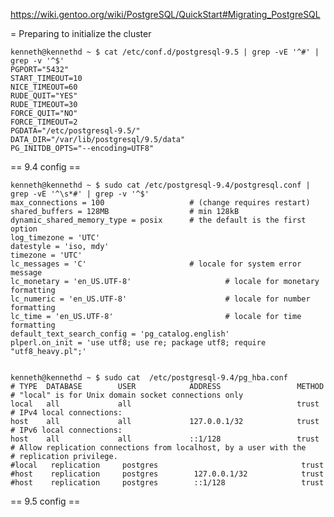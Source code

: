 
https://wiki.gentoo.org/wiki/PostgreSQL/QuickStart#Migrating_PostgreSQL

= Preparing to initialize the cluster

	kenneth@kennethd ~ $ cat /etc/conf.d/postgresql-9.5 | grep -vE '^#' | grep -v '^$'
	PGPORT="5432"
	START_TIMEOUT=10
	NICE_TIMEOUT=60
	RUDE_QUIT="YES"
	RUDE_TIMEOUT=30
	FORCE_QUIT="NO"
	FORCE_TIMEOUT=2
	PGDATA="/etc/postgresql-9.5/"
	DATA_DIR="/var/lib/postgresql/9.5/data"
	PG_INITDB_OPTS="--encoding=UTF8"


== 9.4 config ==

	kenneth@kennethd ~ $ sudo cat /etc/postgresql-9.4/postgresql.conf | grep -vE '^\s*#' | grep -v '^$'
	max_connections = 100                   # (change requires restart)
	shared_buffers = 128MB                  # min 128kB
	dynamic_shared_memory_type = posix      # the default is the first option
	log_timezone = 'UTC'
	datestyle = 'iso, mdy'
	timezone = 'UTC'
	lc_messages = 'C'                       # locale for system error message
	lc_monetary = 'en_US.UTF-8'                     # locale for monetary formatting
	lc_numeric = 'en_US.UTF-8'                      # locale for number formatting
	lc_time = 'en_US.UTF-8'                         # locale for time formatting
	default_text_search_config = 'pg_catalog.english'
	plperl.on_init = 'use utf8; use re; package utf8; require "utf8_heavy.pl";'


	kenneth@kennethd ~ $ sudo cat  /etc/postgresql-9.4/pg_hba.conf 
	# TYPE  DATABASE        USER            ADDRESS                 METHOD
	# "local" is for Unix domain socket connections only
	local   all             all                                     trust
	# IPv4 local connections:
	host    all             all             127.0.0.1/32            trust
	# IPv6 local connections:
	host    all             all             ::1/128                 trust
	# Allow replication connections from localhost, by a user with the
	# replication privilege.
	#local   replication     postgres                                trust
	#host    replication     postgres        127.0.0.1/32            trust
	#host    replication     postgres        ::1/128                 trust

== 9.5 config ==


